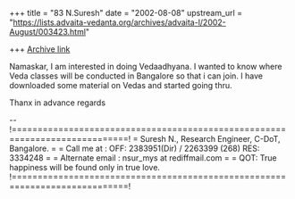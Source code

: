 +++
title = "83 N.Suresh"
date = "2002-08-08"
upstream_url = "https://lists.advaita-vedanta.org/archives/advaita-l/2002-August/003423.html"

+++
[Archive link](https://lists.advaita-vedanta.org/archives/advaita-l/2002-August/003423.html)

Namaskar,
    I am interested in doing Vedaadhyana.
    I wanted to know where Veda classes will be conducted in Bangalore
so that i can join.
    I have downloaded some material on Vedas and started going thru.

Thanx in advance
regards

--
!============================================================================!
= Suresh N., Research Engineer, C-DoT, Bangalore.                            =
= Call me at : OFF: 2383951(Dir) / 2263399 (268)  RES: 3334248               =
= Alternate email :  nsur_mys at rediffmail.com                                 =
= QOT: True happiness will be found only in true love.
!============================================================================!

